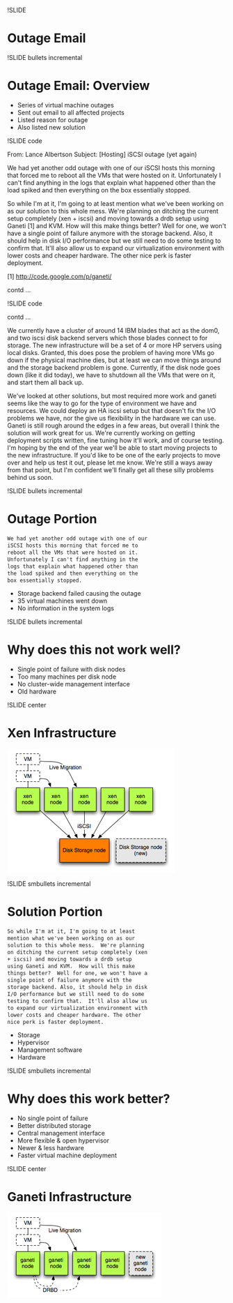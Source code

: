!SLIDE

# Outage Email #

!SLIDE bullets incremental

# Outage Email: Overview #

* Series of virtual machine outages
* Sent out email to all affected projects
* Listed reason for outage
* Also listed new solution

!SLIDE code

From: Lance Albertson
Subject: [Hosting] iSCSI outage (yet again)

We had yet another odd outage with one of our iSCSI hosts
this morning that forced me to reboot all the VMs that were
hosted on it.  Unfortunately I can't find anything in the
logs that explain what happened other than the load spiked
and then everything on the box essentially stopped.

So while I'm at it, I'm going to at least mention what we've
been working on as our solution to this whole mess. We're
planning on ditching the current setup completely (xen +
iscsi) and moving towards a drdb setup using Ganeti [1] and
KVM. How will this make things better?  Well for one, we
won't have a single point of failure anymore with the
storage backend. Also, it should help in disk I/O
performance but we still need to do some testing to confirm
that. It'll also allow us to expand our virtualization
environment with lower costs and cheaper hardware. The other
nice perk is faster deployment.

[1] http://code.google.com/p/ganeti/

contd ...

!SLIDE code

contd ...

We currently have a cluster of around 14 IBM blades that act
as the dom0, and two iscsi disk backend servers which those
blades connect to for storage. The new infrastructure will
be a set of 4 or more HP servers using local disks. Granted,
this does pose the problem of having more VMs go down if the
physical machine dies, but at least we can move things
around and the storage backend problem is gone. Currently,
if the disk node goes down (like it did today), we have to
shutdown all the VMs that were on it, and start them all
back up.

We've looked at other solutions, but most required more work
and ganeti seems like the way to go for the type of
environment we have and resources. We could deploy an HA
iscsi setup but that doesn't fix the I/O problems we have,
nor the give us flexibility in the hardware we can use.
Ganeti is still rough around the edges in a few areas, but
overall I think the solution will work great for us. We're
currently working on getting deployment scripts written,
fine tuning how it'll work, and of course testing. I'm
hoping by the end of the year we'll be able to start moving
projects to the new infrastructure. If you'd like to be one
of the early projects to move over and help us test it out,
please let me know. We're still a ways away from that point,
but I'm confident we'll finally get all these silly problems
behind us soon.

!SLIDE bullets incremental

# Outage Portion #

    We had yet another odd outage with one of our
    iSCSI hosts this morning that forced me to
    reboot all the VMs that were hosted on it.
    Unfortunately I can't find anything in the
    logs that explain what happened other than
    the load spiked and then everything on the
    box essentially stopped.

* Storage backend failed causing the outage
* 35 virtual machines went down
* No information in the system logs

!SLIDE bullets incremental

# Why does this not work well? #

* Single point of failure with disk nodes
* Too many machines per disk node
* No cluster-wide management interface
* Old hardware

!SLIDE center

# Xen Infrastructure #

![xen-infra](xen-infra.png)

!SLIDE smbullets incremental

# Solution Portion #

    So while I'm at it, I'm going to at least
    mention what we've been working on as our
    solution to this whole mess.  We're planning
    on ditching the current setup completely (xen
    + iscsi) and moving towards a drdb setup
    using Ganeti and KVM.  How will this make
    things better?  Well for one, we won't have a
    single point of failure anymore with the
    storage backend. Also, it should help in disk
    I/O performance but we still need to do some
    testing to confirm that.  It'll also allow us
    to expand our virtualization environment with
    lower costs and cheaper hardware. The other
    nice perk is faster deployment.

* Storage
* Hypervisor
* Management software
* Hardware

!SLIDE smbullets incremental

# Why does this work better? #

* No single point of failure
* Better distributed storage
* Central management interface
* More flexible & open hypervisor
* Newer & less hardware
* Faster virtual machine deployment

!SLIDE center

# Ganeti Infrastructure #

![ganeti-infra](ganeti-infra.png)
